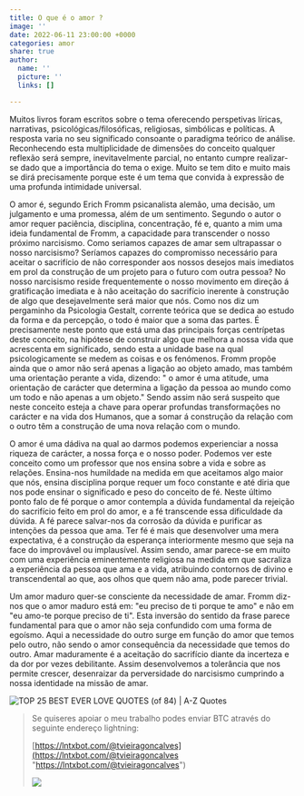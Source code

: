```yaml
---
title: O que é o amor ?
image: ''
date: 2022-06-11 23:00:00 +0000
categories: amor
share: true
author:
  name: ''
  picture: ''
  links: []

---
```

Muitos livros foram escritos sobre o tema oferecendo perspetivas líricas, narrativas, psicológicas/filosóficas, religiosas, simbólicas e políticas. A resposta varia no seu significado consoante o paradigma teórico de análise. Reconhecendo esta multiplicidade de dimensões do conceito qualquer reflexão será sempre, inevitavelmente parcial, no entanto cumpre realizar-se dado que a importância do tema o exige. Muito se tem dito e muito mais se dirá precisamente porque este é um tema que convida à expressão de uma profunda intimidade universal.

O amor é, segundo Erich Fromm psicanalista alemão, uma decisão, um julgamento e uma promessa, além de um sentimento. Segundo o autor o amor requer paciência, disciplina, concentração, fé e, quanto a mim uma ideia fundamental de Fromm, a capacidade para transcender o nosso próximo narcisismo. Como seriamos capazes de amar sem ultrapassar o nosso narcisismo? Seríamos capazes do compromisso necessário para aceitar o sacrifício de não corresponder aos nossos desejos mais imediatos em prol da construção de um projeto para o futuro com outra pessoa? No nosso narcisismo reside frequentemente o nosso movimento em direção á gratificação imediata e à não aceitação do sacrifício inerente à construção de algo que desejavelmente será maior que nós. Como nos diz um pergaminho da Psicologia Gestalt, corrente teórica que se dedica ao estudo da forma e da percepção, o todo é maior que a soma das partes. É precisamente neste ponto que está uma das principais forças centrípetas deste conceito, na hipótese de construir algo que melhora a nossa vida que acrescenta em significado, sendo esta a unidade base na qual psicologicamente se medem as coisas e os fenómenos. Fromm propõe ainda que o amor não será apenas a ligação ao objeto amado, mas também uma orientação perante a vida, dizendo: " o amor é uma atitude, uma orientação de carácter que determina a ligação da pessoa ao mundo como um todo e não apenas a um objeto." Sendo assim não será suspeito que neste conceito esteja a chave para operar profundas transformações no carácter e na vida dos Humanos, que a somar á construção da relação com o outro têm a construção de uma nova relação com o mundo.

O amor é uma dádiva na qual ao darmos podemos experienciar a nossa riqueza de carácter, a nossa força  e o nosso poder. Podemos ver este conceito como um professor que nos ensina sobre a vida e sobre as relações. Ensina-nos humildade na medida em que aceitamos algo maior que nós, ensina disciplina porque requer um foco constante e até diria que nos pode ensinar o significado  e peso do conceito de fé. Neste último ponto falo de fé porque o amor contempla a dúvida fundamental da rejeição do sacrifício feito em prol do amor, e a fé transcende essa dificuldade da dúvida. A fé parece salvar-nos da corrosão da dúvida e purificar as intenções da pessoa que ama. Ter fé é mais que desenvolver uma mera expectativa, é a construção da esperança interiormente mesmo que seja na face do improvável ou implausível. Assim sendo, amar parece-se em muito com uma experiência eminentemente religiosa na medida em que sacraliza a experiência da pessoa que ama e a vida, atribuindo contornos de divino e transcendental ao que, aos olhos que quem não ama, pode parecer trivial.

Um amor maduro quer-se consciente da necessidade de amar. Fromm diz-nos que o amor maduro está em: "eu preciso de ti porque te amo" e não em "eu amo-te porque preciso de ti". Esta inversão do sentido da frase parece fundamental para que o amor não seja confundido com uma forma de egoísmo. Aqui a necessidade do outro surge em função do amor que temos pelo outro, não sendo o amor consequência da necessidade que temos do outro. Amar maduramente é a aceitação do sacrifício diante da incerteza e da dor por vezes debilitante. Assim desenvolvemos a tolerância que nos permite crescer, desenraizar da perversidade do narcisismo cumprindo a nossa identidade na missão de amar.

![TOP 25 BEST EVER LOVE QUOTES (of 84) | A-Z Quotes](https://www.azquotes.com/picture-quotes/quote-love-is-the-only-sane-and-satisfactory-answer-to-the-problem-of-human-existence-erich-fromm-10-33-69.jpg)

> Se quiseres apoiar o meu trabalho podes enviar BTC através do seguinte endereço lightning:
>
> [https://lntxbot.com/@tvieiragoncalves](https://lntxbot.com/@tvieiragoncalves "https://lntxbot.com/@tvieiragoncalves")
>
> ![](https://i.imgur.com/v8i5Xd3.png)